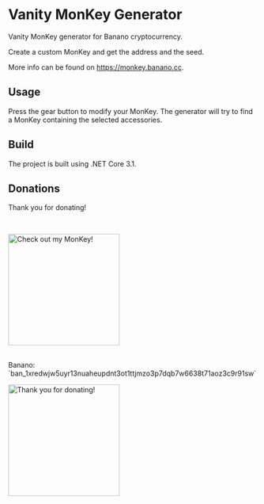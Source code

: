 # Vanity MonKey Generator
Vanity MonKey generator for Banano cryptocurrency.

Create a custom MonKey and get the address and the seed.

More info can be found on https://monkey.banano.cc.

## Usage
Press the gear button to modify your MonKey. The generator will try to find a MonKey containing the selected accessories.

## Build
The project is built using .NET Core 3.1.

## Donations
Thank you for donating!

<br/>
<p align="left">
<img src="
https://monkey.banano.cc/api/v1/monkey/ban_1xredwjw5uyr13nuaheupdnt3ot1ttjmzo3p7dqb7w6638t71aoz3c9r91sw?format=png&size=225&background=false" width="225" alt="Check out my MonKey!">
</a>
</p>
<br/>
Banano: `ban_1xredwjw5uyr13nuaheupdnt3ot1ttjmzo3p7dqb7w6638t71aoz3c9r91sw`
<br/>
<p align="left">
<img src="https://user-images.githubusercontent.com/43248015/127350928-22eb3d7a-5e47-4ca5-b69a-98556b41bed7.png" width="225" alt="Thank you for donating!">
</a>
</p>
<br/>
